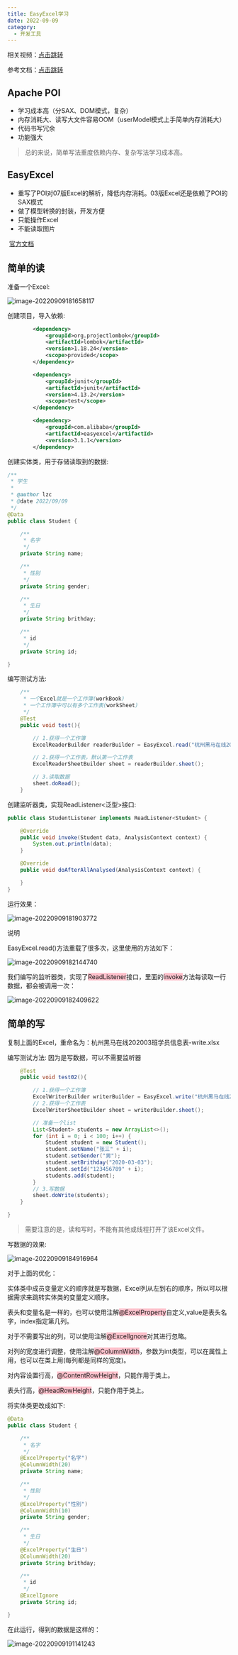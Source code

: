 ```yaml
---
title: EasyExcel学习
date: 2022-09-09
category:
  - 开发工具
---
```


相关视频：<a href='https://www.bilibili.com/video/BV1C7411275q?p=2&vd_source=6b124edbdeb4ac28a33fb392c361d256'>点击跳转</a>

参考文档：<a href='http://www.iocaop.com/posts/2022-my/%E8%B5%84%E6%96%99/EasyExcel.html'>点击跳转</a>

## Apache POI

* 学习成本高（分SAX、DOM模式，复杂）
* 内存消耗大、读写大文件容易OOM（userModel模式上手简单内存消耗大）
* 代码书写冗余
* 功能强大

> 总的来说，简单写法重度依赖内存、复杂写法学习成本高。

## EasyExcel

* 重写了POI对07版Excel的解析，降低内存消耗。03版Excel还是依赖了POI的SAX模式
* 做了模型转换的封装，开发方便
* 只能操作Excel
* 不能读取图片

​	<a href='https://easyexcel.opensource.alibaba.com/'>官方文档</a>

## 简单的读

准备一个Excel:

![image-20220909181658117](http://www.iocaop.com/images/2022-09/202209091816226.png)

创建项目，导入依赖:

```xml
        <dependency>
            <groupId>org.projectlombok</groupId>
            <artifactId>lombok</artifactId>
            <version>1.18.24</version>
            <scope>provided</scope>
        </dependency>

        <dependency>
            <groupId>junit</groupId>
            <artifactId>junit</artifactId>
            <version>4.13.2</version>
            <scope>test</scope>
        </dependency>

        <dependency>
            <groupId>com.alibaba</groupId>
            <artifactId>easyexcel</artifactId>
            <version>3.1.1</version>
        </dependency>
```

创建实体类，用于存储读取到的数据:

```java
/**
 * 学生
 *
 * @author lzc
 * @date 2022/09/09
 */
@Data
public class Student {

    /**
     * 名字
     */
    private String name;

    /**
     * 性别
     */
    private String gender;

    /**
     * 生日
     */
    private String brithday;

    /**
     * id
     */
    private String id;

}
```

编写测试方法:

```java
    /**
     * 一个Excel就是一个工作簿(workBook)
     * 一个工作簿中可以有多个工作表(workSheet)
     */
    @Test
    public void test(){

        // 1.获得一个工作簿
        ExcelReaderBuilder readerBuilder = EasyExcel.read("杭州黑马在线202003班学员信息表.xlsx", Student.class, new StudentListener());

        // 2.获得一个工作表，默认第一个工作表
        ExcelReaderSheetBuilder sheet = readerBuilder.sheet();

        // 3.读取数据
        sheet.doRead();
    }
```

创建监听器类，实现ReadListener<泛型>接口:

```java
public class StudentListener implements ReadListener<Student> {

    @Override
    public void invoke(Student data, AnalysisContext context) {
        System.out.println(data);
    }

    @Override
    public void doAfterAllAnalysed(AnalysisContext context) {

    }
}
```



运行效果：

![image-20220909181903772](http://www.iocaop.com/images/2022-09/202209091819821.png)

说明

EasyExcel.read()方法重载了很多次，这里使用的方法如下：

![image-20220909182144740](http://www.iocaop.com/images/2022-09/202209091821794.png)

我们编写的监听器类，实现了<font style="background:pink">ReadListener</font>接口，里面的<font style="background:pink">invoke</font>方法每读取一行数据，都会被调用一次：

![image-20220909182409622](http://www.iocaop.com/images/2022-09/202209091824661.png)

## 简单的写

复制上面的Excel，重命名为：杭州黑马在线202003班学员信息表-write.xlsx

编写测试方法: 因为是写数据，可以不需要监听器

```java
    @Test
    public void test02(){

        // 1.获得一个工作簿
        ExcelWriterBuilder writerBuilder = EasyExcel.write("杭州黑马在线202003班学员信息表-write.xlsx", Student.class);
        // 2.获得一个工作表
        ExcelWriterSheetBuilder sheet = writerBuilder.sheet();

        // 准备一个list
        List<Student> students = new ArrayList<>();
        for (int i = 0; i < 100; i++) {
            Student student = new Student();
            student.setName("张三" + i);
            student.setGender("男");
            student.setBrithday("2020-03-03");
            student.setId("123456789" + i);
            students.add(student);
        }
        // 3.写数据
        sheet.doWrite(students);
    }

}
```

> 需要注意的是，读和写时，不能有其他或线程打开了该Excel文件。

写数据的效果:

![image-20220909184916964](http://www.iocaop.com/images/2022-09/202209091849035.png)

对于上面的优化：

实体类中成员变量定义的顺序就是写数据，Excel列从左到右的顺序，所以可以根据需求来跳转实体类的变量定义顺序。

表头和变量名是一样的，也可以使用注解<font style="background:pink">@ExcelProperty</font>自定义,value是表头名字，index指定第几列。

对于不需要写出的列，可以使用注解<font style="background:pink">@ExcelIgnore</font>对其进行忽略。

对列的宽度进行调整，使用注解<font style="background:pink">@ColumnWidth</font>，参数为int类型，可以在属性上用，也可以在类上用(每列都是同样的宽度)。

对内容设置行高，<font style="background:pink">@ContentRowHeight</font>，只能作用于类上。

表头行高，<font style="background:pink">@HeadRowHeight</font>，只能作用于类上。



将实体类更改成如下:

```java
@Data
public class Student {

    /**
     * 名字
     */
    @ExcelProperty("名字")
    @ColumnWidth(20)
    private String name;

    /**
     * 性别
     */
    @ExcelProperty("性别")
    @ColumnWidth(10)
    private String gender;

    /**
     * 生日
     */
    @ExcelProperty("生日")
    @ColumnWidth(20)
    private String brithday;

    /**
     * id
     */
    @ExcelIgnore
    private String id;

}
```

在此运行，得到的数据是这样的：

![image-20220909191141243](http://www.iocaop.com/images/2022-09/202209091911285.png)

